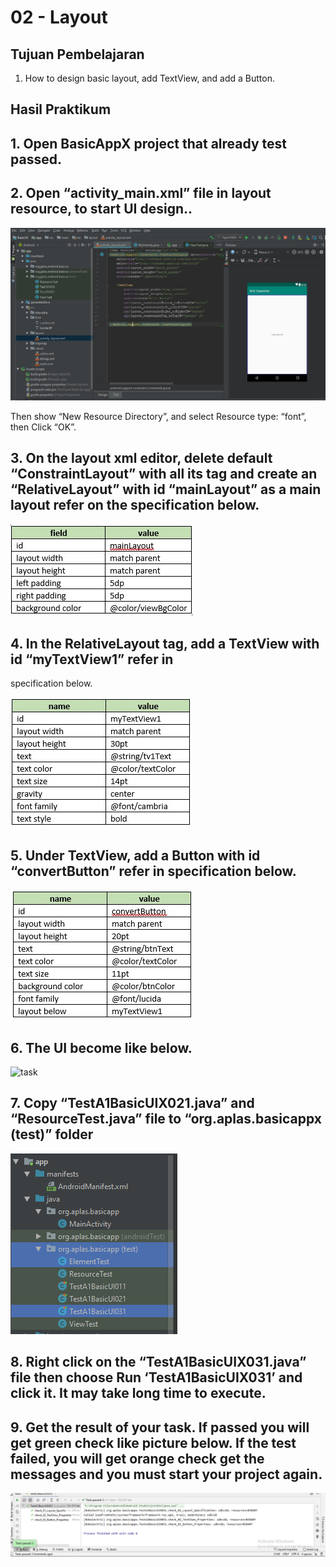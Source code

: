 # 02 - Layout

## Tujuan Pembelajaran

1. How to design basic layout, add TextView, and add a Button.

## Hasil Praktikum
## 1. Open BasicAppX project that already test passed.


## 2. Open “activity_main.xml” file in layout resource, to start UI design..

![task](IMG/task3.jpg)

Then show “New Resource Directory”, and select Resource type: “font”, then Click “OK”.

## 3. On the layout xml editor, delete default “ConstraintLayout” with all its tag and create an “RelativeLayout” with id “mainLayout” as a main layout refer on the specification below.

![task](IMG/task3-1.jpg)

## 4. In the RelativeLayout tag, add a TextView with id “myTextView1” refer in
specification below.

![task](IMG/task3-2.jpg)

## 5. Under TextView, add a Button with id “convertButton” refer in specification below.


![task](IMG/task3-3.jpg)

## 6. The UI become like below.

![task](IMG/task3full.png)

## 7. Copy “TestA1BasicUIX021.java” and “ResourceTest.java” file to “org.aplas.basicappx (test)” folder

![task](IMG/task3-4.png)

## 8. Right click on the “TestA1BasicUIX031.java” file then choose Run ‘TestA1BasicUIX031’ and click it. It may take long time to execute.

## 9. Get the result of your task. If passed you will get green check like picture below. If the test failed, you will get orange check get the messages and you must start your project again.

![task](IMG/3.png)